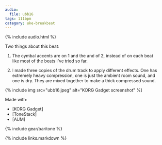 ```yaml
---
audio:
  file: ubb16
tags: 111bpm
category: uke-breakbeat
---
```


{% include audio.html %}

Two things about this beat:

1. The cymbal accents are on 1 and the and of 2, instead of on each beat like most of the beats I've tried so far. 

2. I made three copies of the drum track to apply different effects. One has extremely heavy compression, one is just the ambient room sound, and one is dry. They are mixed together to make a thick compressed sound.

{% include img src="ubb16.jpeg" alt="KORG Gadget screenshot" %}

Made with:

* [KORG Gadget]
* [ToneStack]
* [AUM]


{% include gear/baritone %}

{% include links.markdown %}
